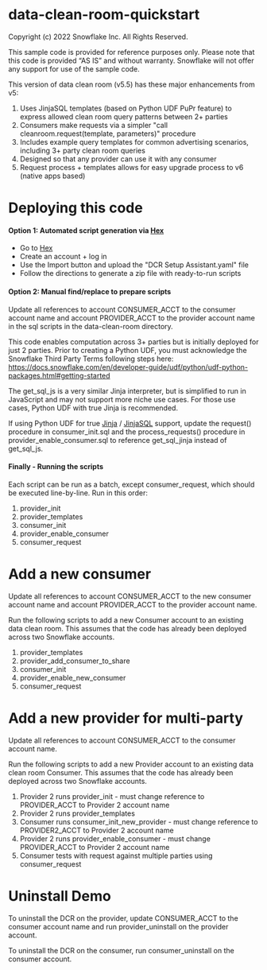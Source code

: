 # data-clean-room-quickstart
Copyright (c) 2022 Snowflake Inc. All Rights Reserved.

This sample code is provided for reference purposes only.  Please note that this code is provided “AS IS” and without warranty.  Snowflake will not offer any support for use of the sample code.


This version of data clean room (v5.5) has these major enhancements from v5:

1. Uses JinjaSQL templates (based on Python UDF PuPr feature) to express allowed clean room query patterns between 2+ parties
2. Consumers make requests via a simpler "call cleanroom.request(template, parameters)" procedure
3. Includes example query templates for common advertising scenarios, including 3+ party clean room queries
4. Designed so that any provider can use it with any consumer
5. Request process + templates allows for easy upgrade process to v6 (native apps based)

# Deploying this code

#### Option 1: Automated script generation via [Hex](https://hex.tech/)
- Go to [Hex](https://hex.tech/)
- Create an account + log in
- Use the Import button and upload the "DCR Setup Assistant.yaml" file
- Follow the directions to generate a zip file with ready-to-run scripts

#### Option 2: Manual find/replace to prepare scripts
Update all references to account CONSUMER_ACCT to the consumer account name and account PROVIDER_ACCT to the provider account name in the sql scripts in the data-clean-room directory.

This code enables computation across 3+ parties but is initially deployed for just 2 parties. Prior to creating a Python UDF, you must acknowledge the Snowflake Third Party Terms following steps here:
https://docs.snowflake.com/en/developer-guide/udf/python/udf-python-packages.html#getting-started

The get_sql_js is a very similar Jinja interpreter, but is simplified to run in JavaScript and may not support more niche use cases.  For those use cases, Python UDF with true Jinja is recommended.

If using Python UDF for true [Jinja](https://jinja.palletsprojects.com/en/3.1.x/) / [JinjaSQL](https://github.com/sripathikrishnan/jinjasql) support, update the request() procedure in consumer_init.sql and the process_requests() procedure in provider_enable_consumer.sql to reference get_sql_jinja instead of get_sql_js.

#### Finally - Running the scripts
Each script can be run as a batch, except consumer_request, which should be executed line-by-line. Run in this order:

1. provider_init
2. provider_templates
3. consumer_init
4. provider_enable_consumer
5. consumer_request

# Add a new consumer

Update all references to account CONSUMER_ACCT to the new consumer account name and account PROVIDER_ACCT to the provider account name.

Run the following scripts to add a new Consumer account to an existing data clean room. This assumes that the code has already been deployed across two Snowflake accounts.

1. provider_templates
2. provider_add_consumer_to_share
3. consumer_init
4. provider_enable_new_consumer
5. consumer_request

# Add a new provider for multi-party

Update all references to account CONSUMER_ACCT to the consumer account name.

Run the following scripts to add a new Provider account to an existing data clean room Consumer. This assumes that the code has already been deployed across two Snowflake accounts.

1. Provider 2 runs provider_init - must change reference to PROVIDER_ACCT to Provider 2 account name
2. Provider 2 runs provider_templates
3. Consumer runs consumer_init_new_provider - must change reference to PROVIDER2_ACCT to Provider 2 account name
4. Provider 2 runs provider_enable_consumer - must change PROVIDER_ACCT to Provider 2 account name
5. Consumer tests with request against multiple parties using consumer_request

# Uninstall Demo

To uninstall the DCR on the provider, update CONSUMER_ACCT to the consumer account name and run provider_uninstall on the provider account.

To uninstall the DCR on the consumer, run consumer_uninstall on the consumer account.
